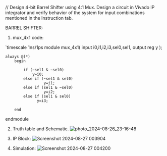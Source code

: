 // Design 4-bit Barrel Shifter using 4:1 Mux. Design a circuit in Vivado IP integrator and verify behavior of the system for input combinations mentioned in the Instruction tab.

BARREL SHIFTER: 

1) mux_4x1 code:

`timescale 1ns/1ps
module mux_4x1(
    input i0,i1,i2,i3,sel0,sel1,
    output reg y
    );
    
    always @(*)    
        begin
        
            if (~sel1 & ~sel0)
                y=i0;
            else if (~sel1 & sel0)
                     y=i1; 
            else if (sel1 & ~sel0)
                     y=i2;
            else if (sel1 & sel0)
                  y=i3;
     
        end
endmodule

2) Truth table and Schematic.
![photo_2024-08-26_23-16-48](https://github.com/user-attachments/assets/3fc96e6a-8340-4162-a0e3-42c2aaf1bc21)

3) IP Block:
![Screenshot 2024-08-27 003904](https://github.com/user-attachments/assets/ad38095b-9646-4d92-9f84-119d2ff6ae4e)

4) Simulation:
![Screenshot 2024-08-27 004200](https://github.com/user-attachments/assets/0766a14f-98c2-44e8-9800-40f50e3f9e69)



